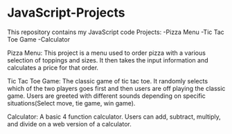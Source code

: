 # JavaScript-Projects
This repository contains my JavaScript code
Projects:
  -Pizza Menu
  -Tic Tac Toe Game
  -Calculator
 
Pizza Menu:
  This project is a menu used to order pizza with a various selection of toppings and sizes. It then takes the input information and calculates a price for that order.
  
Tic Tac Toe Game:
  The classic game of tic tac toe. It randomly selects which of the two players goes first and then users are off playing the classic game. Users are greeted with different sounds depending on specific situations(Select move, tie game, win game).
  
Calculator:
  A basic 4 function calculator. Users can add, subtract, multiply, and divide on a web version of a calculator.

